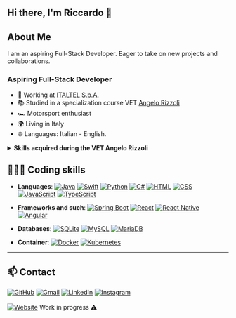 ## Hi there, I'm Riccardo 🦀

## About Me
I am an aspiring Full-Stack Developer. Eager to take on new projects and collaborations.

### Aspiring Full-Stack Developer

- 💼 Working at [ITALTEL S.p.A.](https://www.italtel.com/)
- 📚 Studied in a specialization course VET [Angelo Rizzoli](https://www.itsrizzoli.it/en/home-en/)
- 🏎️ Motorsport enthusiast
- 🌍 Living in Italy
- 🌐 Languages: Italian - English.


<details>
<summary><b>Skills acquired during the VET Angelo Rizzoli</b></summary>
<p></p>
<details>
  <summary><b>UFS (specialized training unit)</b></summary>
  <ul>
    <p></p>
    <li><b>Operating Systems and competition management</b></li>
    <li><b>Computer networks and distributed computing</b></li>
    <li><b>Algorithms and Data Structures</b></li>
    <li><b>Basic Java programming and development tools</b></li>
    <li><b>Database and data analysis</b></li>
    <li><b>Java programming - Advanced</b></li>
    <li><b>Human-machine interaction</b></li>
    <li><b>Web development basics Front-end</b></li>
    <li><b>Framework for the Web Front End development</b></li>
    <li><b>Angular for Web development</b></li>
    <li><b>Design and Development</b></li>
    <li><b>Development for Windows applications</b></li>
    <li><b>Design and Development for Android</b></li>
    <li><b>Design and Development for iOS</b></li>
    <li><b>Spring Boot Backend</b></li>
    <li><b>Legal computing for developers</b></li>
  </ul>
</details>
<details>
  <summary><b>UFT (transversal training unit)</b></summary>
  <ul>
    <p></p>
    <li><b>Personal effectiveness and behavioural style</b></li>
    <li><b>Data protection, digital law, digital transformation and blockchain</b></li>
    <li><b>Commercial law, employment law and GDPR</b></li>
    <li><b>Economics and business organization</b></li>
    <li><b>Quality, environment, health and safety at work</b></li>
    <li><b>Project Management - Agile</b></li>
    <li><b>English language and micro languages</b></li>
    <li><b>Problem solving and design thinking</b></li>
    <li><b>Communication, interpersonal skills and team building</b></li>
    <li><b>Personal branding and work orientation</b></li>
    <li><b>Team Working</b></li>
  </ul>
</details>
</details>

## 🧑🏽‍💻 Coding skills

- **Languages**: 
  [![Java](https://img.shields.io/badge/Java-007396?logo=java&logoColor=white)](https://en.wikipedia.org/wiki/Java_(programming_language)) 
  [![Swift](https://img.shields.io/badge/Swift-F05138?logo=Swift&logoColor=white)](https://en.wikipedia.org/wiki/Swift_(programming_language)) 
  [![Python](https://img.shields.io/badge/Python-3776AB?logo=python&logoColor=white)](https://en.wikipedia.org/wiki/Python_(programming_language)) 
  [![C#](https://img.shields.io/badge/C%23-239120?logo=csharp&logoColor=white)](https://en.wikipedia.org/wiki/C_Sharp_(programming_language)) 
  [![HTML](https://img.shields.io/badge/HTML-E34F26?logo=html5&logoColor=white)](https://en.wikipedia.org/wiki/HTML) 
  [![CSS](https://img.shields.io/badge/CSS-1572B6?logo=css3&logoColor=white)](https://en.wikipedia.org/wiki/CSS) 
  [![JavaScript](https://img.shields.io/badge/JavaScript-F7DF1E?logo=javascript&logoColor=black)](https://en.wikipedia.org/wiki/JavaScript) 
  [![TypeScript](https://img.shields.io/badge/TypeScript-3178C6?logo=typescript&logoColor=white)](https://en.wikipedia.org/wiki/TypeScript) 

- **Frameworks and such**: 
  [![Spring Boot](https://img.shields.io/badge/Spring%20Boot-6DB33F?logo=springboot&logoColor=fff)](https://en.wikipedia.org/wiki/Spring_Boot) 
  [![React](https://img.shields.io/badge/React-61DAFB?logo=react&logoColor=black)](https://en.wikipedia.org/wiki/React_(software)) 
  [![React Native](https://img.shields.io/badge/React_Native-20232A?logo=react&logoColor=61DAFB)](https://en.wikipedia.org/wiki/React_Native) 
  [![Angular](https://img.shields.io/badge/Angular-E23237?logo=angular&logoColor=white)](https://en.wikipedia.org/wiki/Angular_(web_framework)) 

- **Databases**: 
  [![SQLite](https://img.shields.io/badge/SQLite-003B57?logo=sqlite&logoColor=white)](https://en.wikipedia.org/wiki/SQLite) 
  [![MySQL](https://img.shields.io/badge/MySQL-4479A1?logo=mysql&logoColor=white)](https://en.wikipedia.org/wiki/MySQL) 
  [![MariaDB](https://img.shields.io/badge/MariaDB-003545?logo=mariadb&logoColor=white)](https://en.wikipedia.org/wiki/MariaDB) 

- **Container**: 
  [![Docker](https://img.shields.io/badge/Docker-2496ED?logo=docker&logoColor=fff)](https://en.wikipedia.org/wiki/Docker_(software)) 
  [![Kubernetes](https://img.shields.io/badge/Kubernetes-326CE5?logo=kubernetes&logoColor=fff)](https://en.wikipedia.org/wiki/Kubernetes) 

---

## 📫 Contact

[![GitHub](https://img.shields.io/badge/GitHub-%23121011.svg?logo=github&logoColor=white)](https://github.com/RiccardoSilvestri)
[![Gmail](https://img.shields.io/badge/Gmail-D14836?logo=gmail&logoColor=white)](mailto:r.silvestri04@gmail.com)
[![LinkedIn](https://custom-icon-badges.demolab.com/badge/LinkedIn-0A66C2?logo=linkedin-white&logoColor=fff)](https://www.linkedin.com/in/riccardo-silvestri-477767171/)
[![Instagram](https://img.shields.io/badge/Instagram-%23E4405F.svg?logo=Instagram&logoColor=white)](https://www.instagram.com/riccardo.silvestri.it/)
<br><br> [![Website](https://img.shields.io/website-up-down-green-red/http/NOTAWORKINGLINK.com.svg)](http://riccardosilvestri.com/) Work in progress ⚠ 

